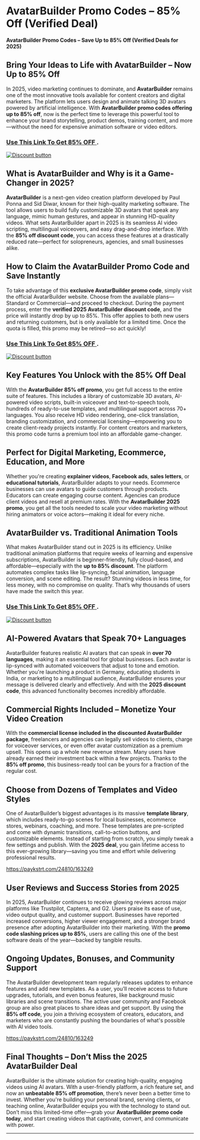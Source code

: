 # AvatarBuilder Promo Codes –  85% Off (Verified Deal)
**AvatarBuilder Promo Codes – Save Up to 85% Off (Verified Deals for 2025)**

## **Bring Your Ideas to Life with AvatarBuilder – Now Up to 85% Off**
In 2025, video marketing continues to dominate, and **AvatarBuilder** remains one of the most innovative tools available for content creators and digital marketers. The platform lets users design and animate talking 3D avatars powered by artificial intelligence. With **AvatarBuilder promo codes offering up to 85% off**, now is the perfect time to leverage this powerful tool to enhance your brand storytelling, product demos, training content, and more—without the need for expensive animation software or video editors.

### [Use This Link To Get 85% OFF ](https://paykstrt.com/24810/163249).



[![Discount button](https://github.com/user-attachments/assets/d84d81bf-3162-482e-9e2e-e24303a0283e)](https://paykstrt.com/24810/163249)

## **What is AvatarBuilder and Why is it a Game-Changer in 2025?**

**AvatarBuilder** is a next-gen video creation platform developed by Paul Ponna and Sid Diwar, known for their high-quality marketing software. The tool allows users to build fully customizable 3D avatars that speak any language, mimic human gestures, and appear in stunning HD-quality videos. What sets AvatarBuilder apart in 2025 is its seamless AI video scripting, multilingual voiceovers, and easy drag-and-drop interface. With the **85% off discount code**, you can access these features at a drastically reduced rate—perfect for solopreneurs, agencies, and small businesses alike.

## **How to Claim the AvatarBuilder Promo Code and Save Instantly**

To take advantage of this **exclusive AvatarBuilder promo code**, simply visit the official AvatarBuilder website. Choose from the available plans—Standard or Commercial—and proceed to checkout. During the payment process, enter the **verified 2025 AvatarBuilder discount code**, and the price will instantly drop by up to 85%. This offer applies to both new users and returning customers, but is only available for a limited time. Once the quota is filled, this promo may be retired—so act quickly!
### [Use This Link To Get 85% OFF ](https://paykstrt.com/24810/163249).



[![Discount button](https://github.com/user-attachments/assets/b731af69-676c-4858-b601-40ddf3b30c5a)](https://paykstrt.com/24810/163249)

## **Key Features You Unlock with the 85% Off Deal**

With the **AvatarBuilder 85% off promo**, you get full access to the entire suite of features. This includes a library of customizable 3D avatars, AI-powered video scripts, built-in voiceover and text-to-speech tools, hundreds of ready-to-use templates, and multilingual support across 70+ languages. You also receive HD video rendering, one-click translation, branding customization, and commercial licensing—empowering you to create client-ready projects instantly. For content creators and marketers, this promo code turns a premium tool into an affordable game-changer.

## **Perfect for Digital Marketing, Ecommerce, Education, and More**

Whether you're creating **explainer videos**, **Facebook ads**, **sales letters**, or **educational tutorials**, AvatarBuilder adapts to your needs. Ecommerce businesses can use avatars to guide customers through products. Educators can create engaging course content. Agencies can produce client videos and resell at premium rates. With the **AvatarBuilder 2025 promo**, you get all the tools needed to scale your video marketing without hiring animators or voice actors—making it ideal for every niche.

## **AvatarBuilder vs. Traditional Animation Tools**

What makes AvatarBuilder stand out in 2025 is its efficiency. Unlike traditional animation platforms that require weeks of learning and expensive subscriptions, AvatarBuilder is beginner-friendly, fully cloud-based, and affordable—especially with the **up to 85% discount**. The platform automates complex tasks like lip-syncing, facial animation, language conversion, and scene editing. The result? Stunning videos in less time, for less money, with no compromise on quality. That’s why thousands of users have made the switch this year.
### [Use This Link To Get 85% OFF ](https://paykstrt.com/24810/163249).



[![Discount button](https://github.com/user-attachments/assets/a9ca0946-79a3-4c2c-ac96-95d829298781)](https://paykstrt.com/24810/163249)

## **AI-Powered Avatars that Speak 70+ Languages**

AvatarBuilder features realistic AI avatars that can speak in **over 70 languages**, making it an essential tool for global businesses. Each avatar is lip-synced with automated voiceovers that adjust to tone and emotion. Whether you're launching a product in Germany, educating students in India, or marketing to a multilingual audience, AvatarBuilder ensures your message is delivered clearly and effectively. And with the **2025 discount code**, this advanced functionality becomes incredibly affordable.

## **Commercial Rights Included – Monetize Your Video Creation**

With the **commercial license included in the discounted AvatarBuilder package**, freelancers and agencies can legally sell videos to clients, charge for voiceover services, or even offer avatar customization as a premium upsell. This opens up a whole new revenue stream. Many users have already earned their investment back within a few projects. Thanks to the **85% off promo**, this business-ready tool can be yours for a fraction of the regular cost.

## **Choose from Dozens of Templates and Video Styles**

One of AvatarBuilder’s biggest advantages is its massive **template library**, which includes ready-to-go scenes for local businesses, ecommerce stores, webinars, coaching, and more. These templates are pre-scripted and come with dynamic transitions, call-to-action buttons, and customizable elements. Instead of starting from scratch, you simply tweak a few settings and publish. With the **2025 deal**, you gain lifetime access to this ever-growing library—saving you time and effort while delivering professional results.

https://paykstrt.com/24810/163249
## **User Reviews and Success Stories from 2025**

In 2025, AvatarBuilder continues to receive glowing reviews across major platforms like Trustpilot, Capterra, and G2. Users praise its ease of use, video output quality, and customer support. Businesses have reported increased conversions, higher viewer engagement, and a stronger brand presence after adopting AvatarBuilder into their marketing. With the **promo code slashing prices up to 85%**, users are calling this one of the best software deals of the year—backed by tangible results.

## **Ongoing Updates, Bonuses, and Community Support**

The AvatarBuilder development team regularly releases updates to enhance features and add new templates. As a user, you’ll receive access to future upgrades, tutorials, and even bonus features, like background music libraries and scene transitions. The active user community and Facebook group are also great places to share ideas and get support. By using the **85% off code**, you join a thriving ecosystem of creators, educators, and marketers who are constantly pushing the boundaries of what's possible with AI video tools.
 
 https://paykstrt.com/24810/163249
## **Final Thoughts – Don’t Miss the 2025 AvatarBuilder Deal**

AvatarBuilder is the ultimate solution for creating high-quality, engaging videos using AI avatars. With a user-friendly platform, a rich feature set, and now an **unbeatable 85% off promotion**, there’s never been a better time to invest. Whether you're building your personal brand, serving clients, or teaching online, AvatarBuilder equips you with the technology to stand out. Don’t miss this limited-time offer—grab your **AvatarBuilder promo code today**, and start creating videos that captivate, convert, and communicate with power.

---
